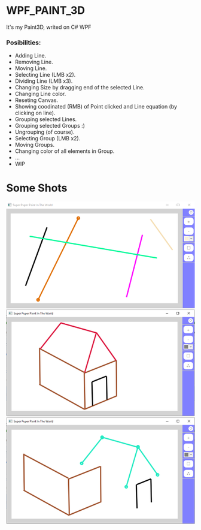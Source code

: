 # WPF_PAINT_3D
It's my Paint3D, writed on  C# WPF

### Posibilities:
  * Adding Line.
  * Removing Line.
  * Moving Line.
  * Selecting Line (LMB x2).
  * Dividing Line (LMB x3).
  * Changing Size by dragging end of the selected Line.
  * Changing Line color.
  * Reseting Canvas.
  * Showing coodinated (RMB) of Point clicked and Line equation (by clicking on line).
  * Grouping selected Lines.
  * Grouping selected Groups :)
  * Ungrouping (of course).
  * Selecting Group (LMB x2).
  * Moving Groups.
  * Changing color of all elements in Group.
  * ...
  * WIP

# Some Shots
![alt text](https://raw.githubusercontent.com/Kompoman32/WPF_PAINT_3D/master/shots/1.png "Shot 1")
![alt text](https://raw.githubusercontent.com/Kompoman32/WPF_PAINT_3D/master/shots/2.png "Shot 2")
![alt text](https://raw.githubusercontent.com/Kompoman32/WPF_PAINT_3D/master/shots/3.png "Shot 3")

